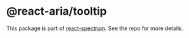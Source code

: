 # @react-aria/tooltip

This package is part of [react-spectrum](https://github.com/watheia/spectrum). See the repo for more details.
